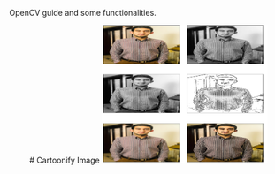 OpenCV guide and some functionalities.


<p align="center">
  # Cartoonify Image
<img src="img.png" width="300" height="250" title="Detect image">
</p>
